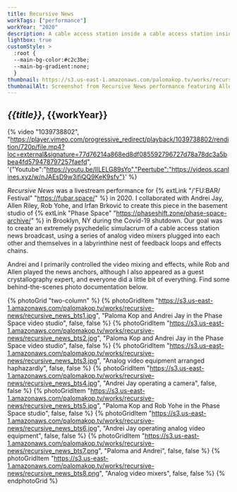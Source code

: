 ```yaml
---
title: Recursive News
workTags: ["performance"]
workYear: "2020"
description: A cable access station inside a cable access station inside a...
lightbox: true
customStyle: >
  :root {
  --main-bg-color:#c2c3be;
  --main-bg-gradient:none;
  }
thumbnail: https://s3.us-east-1.amazonaws.com/palomakop.tv/works/recursive-news/recursive_news.jpg
thumbnailAlt: Screenshot from Recursive News performance featuring Allen Riley talking on the phone
---
```


## *{{title}}*, {{workYear}}

{% video "1039738802", "https://player.vimeo.com/progressive_redirect/playback/1039738802/rendition/720p/file.mp4?loc=external&signature=77d76214a868ed8df085592796727d78a78dc3a5bbea4fd579478797257faefd", '{"Youtube":"https://youtu.be/lILELG89sYo","Peertube":"https://videos.scanlines.xyz/w/nJAEsD9w3ifiQQ9KeK9sfv"}' %}

*Recursive News* was a livestream performance for {% extLink "/'FU:BAR/ Festival" "https://fubar.space/" %} in 2020. I collaborated with Andrei Jay, Allen Riley, Rob Yohe, and Irfan Brković to create this piece in the basement studio of {% extLink "Phase Space" "https://phaseshift.zone/phase-space-archive/" %} in Brooklyn, NY during the Covid-19 shutdown. Our goal was to create an extremely psychedelic simulacrum of a cable access station news broadcast, using a series of analog video mixers plugged into each other and themselves in a labyrinthine nest of feedback loops and effects chains.

Andrei and I primarily controlled the video mixing and effects, while Rob and Allen played the news anchors, although I also appeared as a guest crystallography expert, and everyone did a little bit of everything. Find some behind-the-scenes photo documentation below.

{% photoGrid "two-column" %}
{% photoGridItem "https://s3.us-east-1.amazonaws.com/palomakop.tv/works/recursive-news/recursive_news_bts1.jpg", "Paloma Kop and Andrei Jay in the Phase Space video studio", false, false %}
{% photoGridItem "https://s3.us-east-1.amazonaws.com/palomakop.tv/works/recursive-news/recursive_news_bts2.jpg", "Paloma Kop and Andrei Jay in the Phase Space video studio", false, false %}
{% photoGridItem "https://s3.us-east-1.amazonaws.com/palomakop.tv/works/recursive-news/recursive_news_bts3.jpg", "Analog video equipment arranged haphazardly", false, false %}
{% photoGridItem "https://s3.us-east-1.amazonaws.com/palomakop.tv/works/recursive-news/recursive_news_bts4.jpg", "Andrei Jay operating a camera", false, false %}
{% photoGridItem "https://s3.us-east-1.amazonaws.com/palomakop.tv/works/recursive-news/recursive_news_bts5.jpg", "Paloma Kop and Rob Yohe in the Phase Space studio", false, false %}
{% photoGridItem "https://s3.us-east-1.amazonaws.com/palomakop.tv/works/recursive-news/recursive_news_bts6.jpg", "Andrei Jay operating analog video equipment", false, false %}
{% photoGridItem "https://s3.us-east-1.amazonaws.com/palomakop.tv/works/recursive-news/recursive_news_bts7.png", "Paloma and Andrei", false, false %}
{% photoGridItem "https://s3.us-east-1.amazonaws.com/palomakop.tv/works/recursive-news/recursive_news_bts8.png", "Analog video mixers", false, false %}
{% endphotoGrid %}
